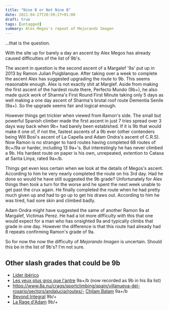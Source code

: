 ```yaml
---
title: "Nine B or Not Nine B"
date: 2021-04-27T20:59:27+01:00
draft: true
tags: [untagged]
summary: Alex Megos's repeat of Mejorando Imagen
---
```


...that is the question.

With the site up for barely a day an ascent by Alex Megos has already caused difficulties of the list of 9b's.

The ascent in question is the second ascent of a Margalef '9a' put up in 2013 by Ramon Julian Puigblanque. After taking over a week to complete the ascent Alex has suggested upgrading the route to 9b. This seems reasonable enough. Alex is not exactly shit at Marglef. Aside from making the first ascent of the hardest route there, Perfecto Mundo (9b+), he also made quick work of Sharma's First Round First Minute taking only 5 days as well making a one day ascent of Sharma's brutal roof route Dementia Senile (9a+). So the upgrade seems fair and logical enough.

However things get trickier when viewed from Ramon's side. The small but powerful Spanish climber made the first ascent in just 7 tries spread over 3 days way back when 9b+ had barely been establshed. If it is 9b that would make it one of, if not the, fastest ascents of a 9b ever (other contenders being Will Bosi's ascent of La Capella and Adam Ondra's ascent of C.R.S). Now Ramon is no stranger to hard routes having completed 68 routes of 8c+/9a or harder, including 13 9a+'s. But interestingly he has never climbed a 9b. His hardest route on paper is his own, unrepeated, extention to Cataxa at Santa Linya, rated 9a+/b.

Things get even less certain when we look at the details of Megos's ascent. According to him he very nearly completed the route on his 3rd day. Had he done so would he have still suggested the 9b grade? Unfortunately for Alex things then took a turn for the worse and he spent the next week unable to get past the crux again. He finally completed the route when he had pretty much given up and had to go up to get his draws out. According to him he was tired, had sore skin and climbed badly. 

Adam Ondra might have suggested the same of another Ramon 9a  at Margalef, Victimas Perez. He had a lot more difficulty with this that one would expect for a man who has onsighted 9a and typically climbs that grade in one day. However the difference is that this route had already had 8 repeats confirming Ramon's grade of 9a.

So for now the now the difficulty of *Mejorando Imagen* is uncertain. Should this be in the list of 9b's? I'm not sure. 

## Other slash grades that could be 9b

- [Líder ibérico](https://www.8a.nu/news/lider-iberico-9a+-b-by-alex-garriga-6ytrm)
- [Les yeux plus gros que l'antre](https://www.8a.nu/crags/sportclimbing/france/russan/sectors/unknown-sector/routes/les-yeux-plus-gros-que-lantre) 9a+/b (now recorded as 9b in his 8a list)
- https://www.8a.nu/crags/sportclimbing/spain/villanueva-del-rosario/sectors/andalucia/routes/- [Chilam Balam](https://www.8a.nu/crags/sportclimbing/spain/villanueva-del-rosario/sectors/andalucia/routes/chilam-balam) 9a+/b
- [Beyond Integral](https://www.8a.nu/crags/sportclimbing/france/pic-saint-loup/sectors/baume-des-escargots/routes/beyond-integral) 9b/+
- [La Rage d'Adam](https://www.8a.nu/crags/sportclimbing/france/verdon/sectors/ramirole/routes/la-rage-dadam) 9b/+